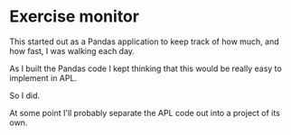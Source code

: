 # Exercise monitor

This started out as a Pandas application to keep track of how much, and how fast, I was walking each day.

As I built the Pandas code I kept thinking that this would be really easy to implement in APL.

So I did.

At some point I'll probably separate the APL code out into a project of its own.
